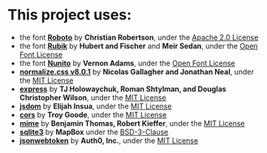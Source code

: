 # This project uses:
- the font [**Roboto**](https://fonts.google.com/specimen/Roboto) by **Christian Robertson**, under the [Apache 2.0 License](https://www.apache.org/licenses/LICENSE-2.0)
- the font [**Rubik**](https://fonts.google.com/specimen/Rubik) by **Hubert and Fischer** and **Meir Sedan**, under the [Open Font License](https://scripts.sil.org/cms/scripts/page.php?site_id=nrsi&id=OFL)
- the font [**Nunito**](https://fonts.google.com/specimen/Nunito) by **Vernon Adams**, under the [Open Font License](https://scripts.sil.org/cms/scripts/page.php?site_id=nrsi&id=OFL)
- [**normalize.css v8.0.1**](https://necolas.github.io/normalize.css/) by **Nicolas Gallagher and Jonathan Neal**, under the [MIT License](https://opensource.org/licenses/MIT)
- [**express**](https://expressjs.com) by **TJ Holowaychuk, Roman Shtylman, and Douglas Christopher Wilson**, under the [MIT License](https://opensource.org/licenses/MIT)
- [**jsdom**](https://github.com/jsdom/jsdom) by **Elijah Insua**, under the [MIT License](https://opensource.org/licenses/MIT)
- [**cors**](https://github.com/expressjs/cors) by **Troy Goode**, under the [MIT License](https://opensource.org/licenses/MIT)
- [**mime**](https://github.com/broofa/node-mime) by **Benjamin Thomas, Robert Kieffer**, under the [MIT License](https://opensource.org/licenses/MIT)
- [**sqlite3**](https://github.com/mapbox/node-sqlite3) by **MapBox** under the [BSD-3-Clause](https://opensource.org/licenses/BSD-3-Clause)
- [**jsonwebtoken**](https://github.com/auth0/node-jsonwebtoken) by **Auth0, Inc.**, under the [MIT License](https://opensource.org/licenses/MIT)